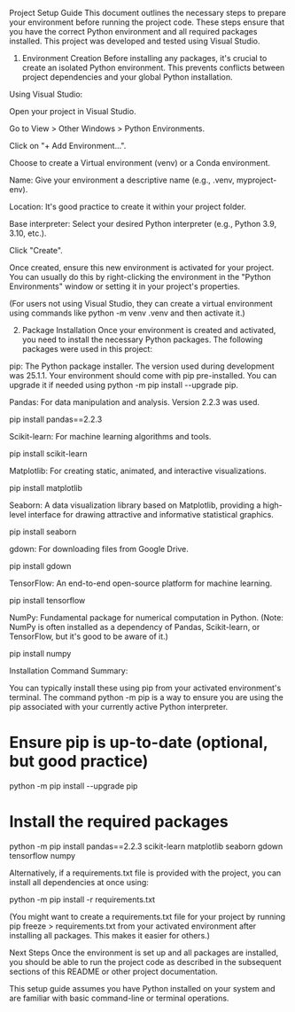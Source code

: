 Project Setup Guide
This document outlines the necessary steps to prepare your environment before running the project code. These steps ensure that you have the correct Python environment and all required packages installed. This project was developed and tested using Visual Studio.

1. Environment Creation
Before installing any packages, it's crucial to create an isolated Python environment. This prevents conflicts between project dependencies and your global Python installation.

Using Visual Studio:

Open your project in Visual Studio.

Go to View > Other Windows > Python Environments.

Click on "+ Add Environment...".

Choose to create a Virtual environment (venv) or a Conda environment.

Name: Give your environment a descriptive name (e.g., .venv, myproject-env).

Location: It's good practice to create it within your project folder.

Base interpreter: Select your desired Python interpreter (e.g., Python 3.9, 3.10, etc.).

Click "Create".

Once created, ensure this new environment is activated for your project. You can usually do this by right-clicking the environment in the "Python Environments" window or setting it in your project's properties.

(For users not using Visual Studio, they can create a virtual environment using commands like python -m venv .venv and then activate it.)

2. Package Installation
Once your environment is created and activated, you need to install the necessary Python packages. The following packages were used in this project:

pip: The Python package installer. The version used during development was 25.1.1. Your environment should come with pip pre-installed. You can upgrade it if needed using python -m pip install --upgrade pip.

Pandas: For data manipulation and analysis. Version 2.2.3 was used.

pip install pandas==2.2.3

Scikit-learn: For machine learning algorithms and tools.

pip install scikit-learn

Matplotlib: For creating static, animated, and interactive visualizations.

pip install matplotlib

Seaborn: A data visualization library based on Matplotlib, providing a high-level interface for drawing attractive and informative statistical graphics.

pip install seaborn

gdown: For downloading files from Google Drive.

pip install gdown

TensorFlow: An end-to-end open-source platform for machine learning.

pip install tensorflow

NumPy: Fundamental package for numerical computation in Python. (Note: NumPy is often installed as a dependency of Pandas, Scikit-learn, or TensorFlow, but it's good to be aware of it.)

pip install numpy

Installation Command Summary:

You can typically install these using pip from your activated environment's terminal. The command python -m pip is a way to ensure you are using the pip associated with your currently active Python interpreter.

# Ensure pip is up-to-date (optional, but good practice)
python -m pip install --upgrade pip

# Install the required packages
python -m pip install pandas==2.2.3 scikit-learn matplotlib seaborn gdown tensorflow numpy

Alternatively, if a requirements.txt file is provided with the project, you can install all dependencies at once using:

python -m pip install -r requirements.txt

(You might want to create a requirements.txt file for your project by running pip freeze > requirements.txt from your activated environment after installing all packages. This makes it easier for others.)

Next Steps
Once the environment is set up and all packages are installed, you should be able to run the project code as described in the subsequent sections of this README or other project documentation.

This setup guide assumes you have Python installed on your system and are familiar with basic command-line or terminal operations.
